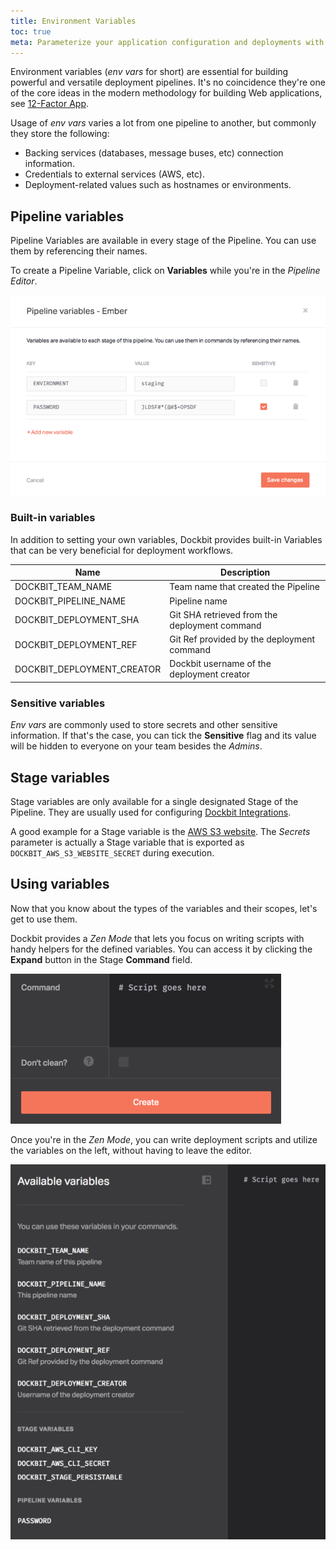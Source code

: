 ```yaml
---
title: Environment Variables
toc: true
meta: Parameterize your application configuration and deployments with Dockbit Variables.
---
```


Environment variables (_env vars_ for short) are essential for building powerful and versatile deployment pipelines. It's no coincidence they're one of the core ideas in the modern methodology for building Web applications, see [12-Factor App](https://12factor.net/config).

Usage of _env vars_ varies a lot from one pipeline to another, but commonly they store the following:

 * Backing services (databases, message buses, etc) connection information.
 * Credentials to external services (AWS, etc).
 * Deployment-related values such as hostnames or environments.

## Pipeline variables

Pipeline Variables are available in every stage of the Pipeline. You can use them by referencing their names.

To create a Pipeline Variable, click on **Variables** while you're in the _Pipeline Editor_.

![Pipeline Variables](../images/using-dockbit/variables/pipeline-variables.png)

### Built-in variables

In addition to setting your own variables, Dockbit provides built-in Variables that can be very beneficial for deployment workflows.

| Name                       | Description                                        |
|----------------------------|----------------------------------------------------|
| DOCKBIT_TEAM_NAME          | Team name that created the Pipeline                |
| DOCKBIT_PIPELINE_NAME      | Pipeline name                                      |
| DOCKBIT_DEPLOYMENT_SHA     | Git SHA retrieved from the deployment command      |
| DOCKBIT_DEPLOYMENT_REF     | Git Ref provided by the deployment command         |
| DOCKBIT_DEPLOYMENT_CREATOR | Dockbit username of the deployment creator         |

### Sensitive variables

_Env vars_ are commonly used to store secrets and other sensitive information. If that's the case, you can tick the **Sensitive** flag and its value will be hidden to everyone on your team besides the _Admins_.

## Stage variables

Stage variables are only available for a single designated Stage of the Pipeline. They are usually used for configuring [Dockbit Integrations](/integrations).

A good example for a Stage variable is the [AWS S3 website](../../integrations/aws-s3-website). The _Secrets_ parameter is actually a Stage variable that is exported as `DOCKBIT_AWS_S3_WEBSITE_SECRET` during execution.

## Using variables

Now that you know about the types of the variables and their scopes, let's get to use them.

Dockbit provides a _Zen Mode_ that lets you focus on writing scripts with handy helpers for the defined variables. You can access it by clicking the **Expand** button in the Stage **Command** field.

![Expand Buttons](../images/using-dockbit/variables/expand-button.png)

Once you're in the _Zen Mode_, you can write deployment scripts and utilize the variables on the left, without having to leave the editor.

![Zen Mode](../images/using-dockbit/variables/zen-mode.png)

